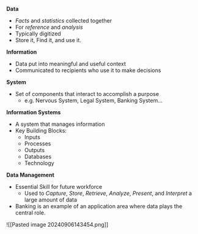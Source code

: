 
**Data**
- *Facts* and *statistics* collected together
- For *reference* and *analysis* 
- Typically digitized
- Store it, Find it, and use it.

**Information**
- Data put into meaningful and useful context
- Communicated to recipients who use it to make decisions

**System**
- Set of components that interact to accomplish a purpose
	- e.g. Nervous System, Legal System, Banking System...

**Information Systems**
- A system that manages information
- Key Building Blocks:
	- Inputs
	- Processes
	- Outputs
	- Databases
	- Technology

**Data Management**
- Essential Skill for future workforce
	- Used to *Capture*, *Store*, *Retrieve*, *Analyze*, *Present*, and *Interpret* a large amount of data
- Banking is an example of an application area where data plays the central role.

![[Pasted image 20240906143454.png]]